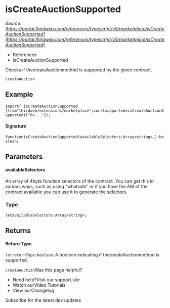 # isCreateAuctionSupported

*Source: [https://portal.thirdweb.com/references/typescript/v5/marketplace/isCreateAuctionSupported](https://portal.thirdweb.com/references/typescript/v5/marketplace/isCreateAuctionSupported)*

* References
* isCreateAuctionSupported

Checks if thecreateAuctionmethod is supported by the given contract.

`createAuction`
## Example

`import{ isCreateAuctionSupported }from"thirdweb/extensions/marketplace";constsupported=isCreateAuctionSupported(["0x..."]);`
#### Signature

`functionisCreateAuctionSupported(availableSelectors:Array<string>,):boolean;`
## Parameters

#### availableSelectors

An array of 4byte function selectors of the contract. You can get this in various ways, such as using "whatsabi" or if you have the ABI of the contract available you can use it to generate the selectors.

### Type

`letavailableSelectors:Array<string>;`
## Returns

#### Return Type

`letreturnType:boolean;`A boolean indicating if thecreateAuctionmethod is supported.

`createAuction`Was this page helpful?

* Need help?Visit our support site
* Watch ourVideo Tutorials
* View ourChangelog

Subscribe for the latest dev updates

